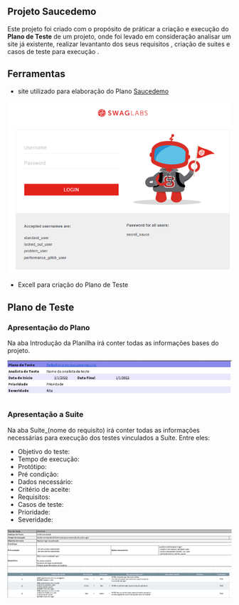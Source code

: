 ## Projeto Saucedemo

Este projeto foi criado com o propósito de práticar a criação e execução do **Plano de Teste** de um projeto, onde foi levado em consideração analisar um site já existente, realizar levantanto dos seus requisitos , criação de suites e casos de teste para execução .

## Ferramentas

- site utilizado para elaboração do Plano
  [Saucedemo](https://www.saucedemo.com/)

![Home Site Saucedemo](../img/site_saucedemo.png)

- Excell para criação do Plano de Teste

## Plano de Teste

### Apresentação do Plano

Na aba Introdução da Planilha irá conter todas as informações bases do projeto.

![Imagem de apresentacao do plano](img/ref_apresentacao.png)

### Apresentação a Suite

Na aba Suite\_(nome do requisito) irá conter todas as informações necessárias para execução dos testes vinculados a Suíte.
Entre eles:

- Objetivo do teste:
- Tempo de execução:
- Protótipo:
- Pré condição:
- Dados necessário:
- Critério de aceite:
- Requisitos:
- Casos de teste:
- Prioridade:
- Severidade:

![Apresentacao Suite Login](img/ref_suite.png)
